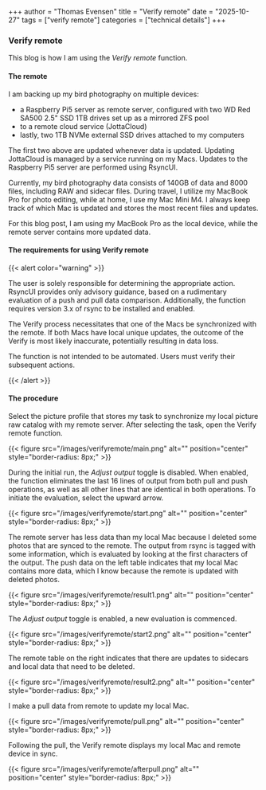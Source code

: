 +++
author = "Thomas Evensen"
title = "Verify remote"
date = "2025-10-27"
tags = ["verify remote"]
categories = ["technical details"]
+++

### Verify remote

This blog is how I am using the *Verify remote* function. 

#### The remote 

I am backing up my bird photography on multiple devices:

- a Raspberry Pi5 server as remote server, configured with two WD Red SA500 2.5" SSD 1TB drives set up as a mirrored ZFS pool
- to a remote cloud service (JottaCloud)
- lastly, two 1TB NVMe external SSD drives attached to my computers

The first two above are updated whenever data is updated. Updating JottaCloud is managed by a service running on my Macs. Updates to the Raspberry Pi5 server are performed using RsyncUI.

Currently, my bird photography data consists of 140GB of data and 8000 files, including RAW and sidecar files. During travel, I utilize my MacBook Pro for photo editing, while at home, I use my Mac Mini M4. I always keep track of which Mac is updated and stores the most recent files and updates.

For this blog post, I am using my MacBook Pro as the local device, while the remote server contains more updated data.

#### The requirements for using Verify remote

{{< alert color="warning" >}}

The user is solely responsible for determining the appropriate action. RsyncUI provides only advisory guidance, based on a rudimentary evaluation of a push and pull data comparison. Additionally, the function requires version 3.x of rsync to be installed and enabled.

The Verify process necessitates that one of the Macs be synchronized with the remote. If both Macs have local unique updates, the outcome of the Verify is most likely inaccurate, potentially resulting in data loss.

The function is not intended to be automated. Users must verify their subsequent actions. 

{{< /alert >}}

#### The procedure

Select the picture profile that stores my task to synchronize my local picture raw catalog with my remote server. After selecting the task, open the Verify remote function.

{{< figure src="/images/verifyremote/main.png" alt="" position="center" style="border-radius: 8px;" >}}

During the initial run, the *Adjust output* toggle is disabled. When enabled, the function eliminates the last 16 lines of output from both pull and push operations, as well as all other lines that are identical in both operations. To initiate the evaluation, select the upward arrow.

{{< figure src="/images/verifyremote/start.png" alt="" position="center" style="border-radius: 8px;" >}}

The remote server has less data than my local Mac because I deleted some photos that are synced to the remote. The output from rsync is tagged with some information, which is evaluated by looking at the first characters of the output. The push data on the left table indicates that my local Mac contains more data, which I know because the remote is updated with deleted photos.

{{< figure src="/images/verifyremote/result1.png" alt="" position="center" style="border-radius: 8px;" >}}

The *Adjust output* toggle is enabled, a new evaluation is commenced.

{{< figure src="/images/verifyremote/start2.png" alt="" position="center" style="border-radius: 8px;" >}}

The remote table on the right indicates that there are updates to sidecars and local data that need to be deleted. 

{{< figure src="/images/verifyremote/result2.png" alt="" position="center" style="border-radius: 8px;" >}}

I make a pull data from remote to update my local Mac. 

{{< figure src="/images/verifyremote/pull.png" alt="" position="center" style="border-radius: 8px;" >}}

Following the pull, the Verify remote displays my local Mac and remote device in sync.

{{< figure src="/images/verifyremote/afterpull.png" alt="" position="center" style="border-radius: 8px;" >}}
